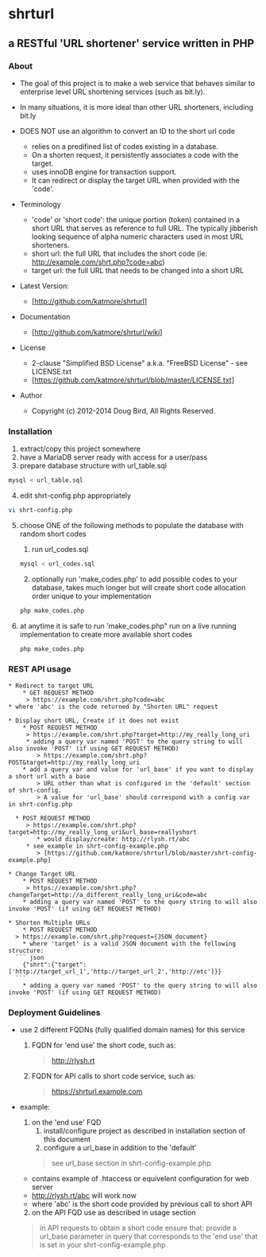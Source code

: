 # shrturl #
## a RESTful 'URL shortener' service written in PHP ##

### About ###
* The goal of this project is to make a web service that behaves similar to enterprise level URL shortening services (such as bit.ly).
* In many situations, it is more ideal than other URL shorteners, including bit.ly
* DOES NOT use an algorithm to convert an ID to the short url code
   * relies on a predifined list of codes existing in a database.
   * On a shorten request, it persistently associates a code with the target.
   * uses innoDB engine for transaction support.
   * It can redirect or display the target URL when provided with the 'code'.

* Terminology
   * 'code' or 'short code': the unique portion (token) contained in a short URL
	that serves as reference to full URL. The typically jibberish looking sequence of alpha numeric
	characters used in most URL shorteners.
   * short url: the full URL that includes the short code (ie: http://example.com/shrt.php?code=abc)
   * target url: the full URL that needs to be changed into a short URL

* Latest Version:
   * [http://github.com/katmore/shrturl]

* Documentation
   * [http://github.com/katmore/shrturl/wiki]

* License
   * 2-clause "Simplified BSD License" a.k.a. "FreeBSD License" - see LICENSE.txt
   * [https://github.com/katmore/shrturl/blob/master/LICENSE.txt]

* Author
   * Copyright (c) 2012-2014 Doug Bird, All Rights Reserved.

### Installation ###
   1. extract/copy this project somewhere
   2. have a MariaDB server ready with access for a user/pass 
   3. prepare database structure with url_table.sql
   
   ``` sh
   mysql < url_table.sql
   ```
 
   4. edit shrt-config.php appropriately
   ``` sh
   vi shrt-config.php
   ```
   5. choose ONE of the following methods to populate the database with random short codes
      1. run url_codes.sql
      ``` sh
      mysql < url_codes.sql
      ```
      
      2. optionally run 'make_codes.php' to add possible codes to your database, takes much longer but will create short code allocation order unique to your implementation
      ``` sh
      php make_codes.php
      ```
      
   6. at anytime it is safe to run 'make_codes.php" run on a live running implementation to create more available short codes
     
      ``` sh
      php make_codes.php
      ```
	
### REST API usage ###
	* Redirect to target URL
		* GET REQUEST METHOD
         > https://example.com/shrt.php?code=abc
	* where 'abc' is the code returned by "Shorten URL" request
		
	* Display short URL, Create if it does not exist
		* POST REQUEST METHOD
         > https://example.com/shrt.php?target=http://my_really_long_uri
         * adding a query var named 'POST' to the query string to will also invoke 'POST' (if using GET REQUEST METHOD)
            > https://example.com/shrt.php?POST&target=http://my_really_long_uri
	   	* add a query var and value for 'url_base' if you want to display a short url with a base
	   		> URL other than what is configured in the 'default' section of shrt-config.
            > A value for 'url_base' should correspond with a config var in shrt-config.php
      		
      * POST REQUEST METHOD
         > https://example.com/shrt.php?target=http://my_really_long_uri&url_base=reallyshort
			* would display/create: http://rlysh.rt/abc
         * see example in shrt-config-example.php
            > [https://github.com/katmore/shrturl/blob/master/shrt-config-example.php]
		
	* Change Target URL
		* POST REQUEST METHOD
         > https://example.com/shrt.php?changeTarget=http://a_different_really_long_uri&code=abc
		* adding a query var named 'POST' to the query string to will also invoke 'POST' (if using GET REQUEST METHOD)
	
	* Shorten Multiple URLs
		* POST REQUEST METHOD
      > https://example.com/shrt.php?request={JSON_document}
		* where 'target' is a valid JSON document with the following structure:
      ``` json
		{"shrt":{"target":['http://target_url_1','http://target_url_2','http://etc']}}
      ```
		* adding a query var named 'POST' to the query string to will also invoke 'POST' (if using GET REQUEST METHOD)
		

### Deployment Guidelines ###
* use 2 different FQDNs (fully qualified domain names) for this service
   1. FQDN for 'end use' the short code, such as: 
      > http://rlysh.rt
   2. FQDN for API calls to short code service, such as:
      > https://shrturl.example.com
* example:
   1. on the 'end use' FQD
      1. install/configure project as described in installation section of this document
      2. configure a url_base in addition to the 'default'
      > see url_base section in shrt-config-example.php
	* contains example of .htaccess or equivelent configuration for web server
	* http://rlysh.rt/abc will work now
	* where 'abc' is the short code provided by previous call to short API
				
   2. on the API FQD use as described in usage section
   > in API requests to obtain a short code ensure that:
   > provide a url_base parameter in query that corresponds to the 'end use' 
   > that is set in your shrt-config-example.php
				
		



	
